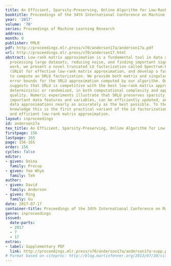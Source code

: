 ```yaml
---
title: An Efficient, Sparsity-Preserving, Online Algorithm for Low-Rank Approximation
booktitle: Proceedings of the 34th International Conference on Machine Learning
year: '2017'
volume: '70'
series: Proceedings of Machine Learning Research
address: 
month: 0
publisher: PMLR
pdf: http://proceedings.mlr.press/v70/anderson17a/anderson17a.pdf
url: http://proceedings.mlr.press/v70/anderson17.html
abstract: Low-rank matrix approximation is a fundamental tool in data analysis for
  processing large datasets, reducing noise, and finding important signals. In this
  work, we present a novel truncated LU factorization called Spectrum-Revealing LU
  (SRLU) for effective low-rank matrix approximation, and develop a fast algorithm
  to compute an SRLU factorization. We provide both matrix and singular value approximation
  error bounds for the SRLU approximation computed by our algorithm. Our analysis
  suggests that SRLU is competitive with the best low-rank matrix approximation methods,
  deterministic or randomized, in both computational complexity and approximation
  quality. Numeric experiments illustrate that SRLU preserves sparsity, highlights
  important data features and variables, can be efficiently updated, and calculates
  data approximations nearly as accurately as the best possible. To the best of our
  knowledge this is the first practical variant of the LU factorization for effective
  and efficient low-rank matrix approximation.
layout: inproceedings
id: anderson17a
tex_title: An Efficient, Sparsity-Preserving, Online Algorithm for Low-Rank Approximation
firstpage: 156
lastpage: 165
page: 156-165
order: 156
cycles: false
editor:
- given: Doina
  family: Precup
- given: Yee Whye
  family: Teh
author:
- given: David
  family: Anderson
- given: Ming
  family: Gu
date: 2017-07-17
container-title: Proceedings of the 34th International Conference on Machine Learning
genre: inproceedings
issued:
  date-parts:
  - 2017
  - 7
  - 17
extras:
- label: Supplementary PDF
  link: http://proceedings.mlr.press/v70/anderson17a/anderson17a-supp.pdf
# Format based on citeproc: http://blog.martinfenner.org/2013/07/30/citeproc-yaml-for-bibliographies/
---
```

